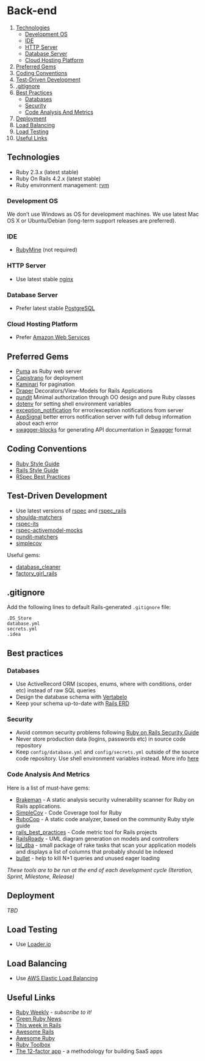 # Back-end

1. [Technologies](#technologies)
    * [Development OS](#development-os)
    * [IDE](#ide)
    * [HTTP Server](#http-server)
    * [Database Server](#database-server)
    * [Cloud Hosting Platform](#cloud-hosting-platform)
1. [Preferred Gems](#preferred-gems)
1. [Coding Conventions](#coding-conventions)
1. [Test-Driven Development](#test-driven-development)
1. [.gitignore](#gitignore)
1. [Best Practices](#best-practices)
    * [Databases](#databases)
    * [Security](#security)
    * [Code Analysis And Metrics](#code-analysis-and-metrics)
1. [Deployment](#deployment)
1. [Load Balancing](#load-balancing)
1. [Load Testing](#load-testing)
1. [Useful Links](#useful-links)


## Technologies

* Ruby 2.3.x (latest stable)
* Ruby On Rails 4.2.x (latest stable)
* Ruby environment management: [rvm](http://rvm.io)


### Development OS

We don’t use Windows as OS for development machines. We use latest Mac OS X or Ubuntu/Debian (long-term support releases are preferred).


### IDE

* [RubyMine](https://www.jetbrains.com/ruby) (not required)


### HTTP Server

* Use latest stable [nginx](http://nginx.org)


### Database Server

* Prefer latest stable [PostgreSQL](http://www.postgresql.org)


### Cloud Hosting Platform

* Prefer [Amazon Web Services](http://aws.amazon.com)


## Preferred Gems

* [Puma](http://puma.io) as Ruby web server
* [Capistrano](http://capistranorb.com) for deployment
* [Kaminari](https://github.com/amatsuda/kaminari) for pagination
* [Draper](https://github.com/drapergem/draper) Decorators/View-Models for Rails Applications
* [pundit](https://github.com/elabs/pundit) Minimal authorization through OO design and pure Ruby classes
* [dotenv](https://github.com/bkeepers/dotenv) for setting shell environment variables
* [exception_notification](https://github.com/smartinez87/exception_notification) for error/exception notifications from server
* [AppSignal](https://appsignal.com) better errors notification server with full debug information about each error
* [swagger-blocks](https://github.com/fotinakis/swagger-blocks) for generating API documentation in [Swagger](http://swagger.io/specification/) format


## Coding Conventions

* [Ruby Style Guide](https://github.com/bbatsov/ruby-style-guide)
* [Rails Style Guide](https://github.com/bbatsov/rails-style-guide)
* [RSpec Best Practices](https://github.com/andreareginato/betterspecs)


## Test-Driven Development

* Use latest versions of [rspec](https://github.com/rspec/rspec) and [rspec_rails](https://github.com/rspec/rspec-rails)
* [shoulda-matchers](https://github.com/thoughtbot/shoulda-matchers)
* [rspec-its](https://github.com/rspec/rspec-its)
* [rspec-activemodel-mocks](https://github.com/rspec/rspec-activemodel-mocks)
* [pundit-matchers](https://github.com/chrisalley/pundit-matchers)
* [simplecov](https://github.com/colszowka/simplecov)

Useful gems: 
* [database_cleaner](https://github.com/DatabaseCleaner/database_cleaner)
* [factory_girl_rails](https://github.com/thoughtbot/factory_girl_rails)


## .gitignore

Add the following lines to default Rails-generated `.gitignore` file:

```
.DS_Store
database.yml
secrets.yml
.idea
```


## Best practices

### Databases

* Use ActiveRecord ORM (scopes, enums, where with conditions, order etc) instead of raw SQL queries 
* Design the database schema with [Vertabelo](http://www.vertabelo.com)
* Keep your schema up-to-date with [Rails ERD](https://github.com/voormedia/rails-erd)


### Security

* Avoid common security problems following [Ruby on Rails Security Guide](http://guides.rubyonrails.org/security.html)
* Never store production data (logins, passwords etc) in source code repository
* Keep `config/database.yml` and `config/secrets.yml` outside of the source code repository. Use shell environment variables instead. More info [here](http://www.gotealeaf.com/blog/managing-environment-configuration-variables-in-rails)


### Code Analysis And Metrics

Here is a list of must-have gems:
* [Brakeman](https://github.com/presidentbeef/brakeman) - A static analysis security vulnerability scanner for Ruby on Rails applications.
* [SimpleCov](https://github.com/colszowka/simplecov) - Code Coverage tool for Ruby
* [RuboCop](https://github.com/bbatsov/rubocop) - A static code analyzer, based on the community Ruby style guide
* [rails_best_practices](https://github.com/railsbp/rails_best_practices) - Code metric tool for Rails projects
* [RailsRoady](https://github.com/preston/railroady) - UML diagram generation on models and controllers
* [lol_dba](https://github.com/plentz/lol_dba) - small package of rake tasks that scan your application models and displays a list of columns that probably should be indexed
* [bullet](https://github.com/flyerhzm/bullet) - help to kill N+1 queries and unused eager loading

_These tools are to be run at the end of each development cycle (Iteration, Sprint, Milestone, Release)_


## Deployment

_TBD_


## Load Testing

* Use [Loader.io](https://loader.io)


## Load Balancing

* Use [AWS Elastic Load Balancing](http://aws.amazon.com/elasticloadbalancing)


## Useful Links

* [Ruby Weekly](http://rubyweekly.com) - _subscribe to it!_
* [Green Ruby News](http://greenruby.org/)
* [This week in Rails](https://rails-weekly.ongoodbits.com/)
* [Awesome Rails](https://github.com/ekremkaraca/awesome-rails)
* [Awesome Ruby](https://github.com/markets/awesome-ruby)
* [Ruby Toolbox](https://www.ruby-toolbox.com)
* [The 12-factor app](http://12factor.net/) - a methodology for building SaaS apps
